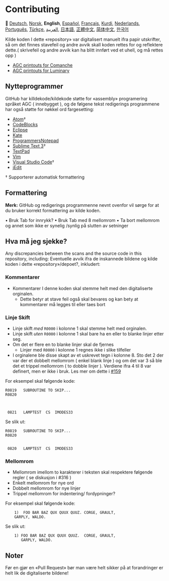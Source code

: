 # Contributing

🎌
[Deutsch][DE],
[Norsk][NO],
**English**,
[Español][ES],
[Français][FR],
[Kurdi][KU],
[Nederlands][NL],
[Português][PT_BR],
[Türkçe][TR],
[العربية][AR],
[日本語][JA],
[正體中文][ZH_TW],
[简体中文][ZH_CN],
[한국어][KO_KR]

[AR]:CONTRIBUTING.ar.md
[DE]:CONTRIBUTING.de.md
[NO]:README.no.md
[EN]:CONTRIBUTING.md
[ES]:CONTRIBUTING.es.md
[FR]:CONTRIBUTING.fr.md
[JA]:CONTRIBUTING.ja.md
[KO_KR]:CONTRIBUTING.ko_kr.md
[KU]:CONTRIBUTING.ku.md
[NL]:CONTRIBUTING.nl.md
[PT_BR]:CONTRIBUTING.pt_br.md
[TR]:CONTRIBUTING.tr.md
[ZH_CN]:CONTRIBUTING.zh_cn.md
[ZH_TW]:CONTRIBUTING.zh_tw.md

Kilde koden I dette «repository» var digitalisert manuelt ifra papir utskrifter, så om det finnes stavefeil og andre avvik skall koden rettes for og reflektere dette.( skrivefeil og andre avvik kan ha blitt innført ved et uhell, og må rettes opp )

- [AGC printouts for Comanche][8]
- [AGC printouts for Luminary][9]

## Nytteprogrammer

GitHub har killdekode/kildekode støtte for «assembly» programering språket AGC ( innebygget ), og de følgene tekst redigerings programmene har også støtte for nøkkel ord fargesetting:

- [Atom][Atom]†
- [CodeBlocks][CodeBlocks]
- [Eclipse][Eclipse]
- [Kate][Kate]
- [ProgrammersNotepad][ProgrammersNotepad]
- [Sublime Text 3][Sublime Text]†
- [TextPad][TextPad]
- [Vim][Vim]
- [Visual Studio Code][VisualStudioCode]†
- [jEdit][jEdit]

† Supporterer automatisk formattering

[Atom]:https://github.com/Alhadis/language-agc
[CodeBlocks]:https://github.com/virtualagc/virtualagc/tree/master/Contributed/SyntaxHighlight/CodeBlocks
[Eclipse]:https://github.com/virtualagc/virtualagc/tree/master/Contributed/SyntaxHighlight/Eclipse
[Kate]:https://github.com/virtualagc/virtualagc/tree/master/Contributed/SyntaxHighlight/Kate
[ProgrammersNotepad]:https://github.com/virtualagc/virtualagc/tree/master/Contributed/SyntaxHighlight/ProgrammersNotepad
[Sublime Text]:https://github.com/jimlawton/AGC-Assembly
[TextPad]:https://github.com/virtualagc/virtualagc/tree/master/Contributed/SyntaxHighlight/TextPad
[Vim]:https://github.com/wsdjeg/vim-assembly
[VisualStudioCode]:https://github.com/wopian/agc-assembly
[jEdit]:https://github.com/virtualagc/virtualagc/tree/master/Contributed/SyntaxHighlight/jEdit

## Formattering

**Merk:** GitHub og redigerings programmenne nevnt ovenfor vil sørge for at du bruker korrekt formattering av kilde koden.

•	Bruk Tab for innrykk?
•	Bruk Tab med 8 mellomrom
•	Ta bort mellomrom og annet som ikke er synelig /synlig på slutten av setninger

## Hva må jeg sjekke?

Any discrepancies between the scans and the source code in this repository, including:
Eventuelle avvik ifra de inskannede bildene og kilde koden i dette «repository»/depoet?, inkludert:

### Kommentarer

- Kommentarer I denne koden skal stemme helt med den digitaliserte orginalen.
  - Dette betyr at stave feil også skal bevares og kan bety at kommentarer må legges til eller taes bort

### Linje Skift

-	Linje skift *med* `R0000` i kolonne 1 skal stemme helt med orginalen.
-	Linje skift *uten* `R0000` i kolonne 1 skal bare ha en eller to blanke linjer etter seg.
  -	Om det er flere en to blanke linjer skal de fjernes
    -	Linjer med `R0000` i kolonne 1 regnes ikke i slike tilfeller
  -	I orginalene ble disse skapt av et uskrevet tegn i kolonne 8. Sto det 2 der var der et dobbelt mellomrom ( enkel blank linje ) og om det var 3 så ble det et trippel mellomrom ( to dobble linjer ). Verdiene ifra 4 til 8 var definert, men er ikke i bruk. Les mer om dette i [#159][7]


For eksempel skal følgende kode:

```plain
R0819   SUBROUTINE TO SKIP...
R0820



 0821   LAMPTEST  CS  IMODES33
```

Se slik ut:

```plain
R0819   SUBROUTINE TO SKIP...
R0820


 0820   LAMPTEST  CS  IMODES33
```

### Mellomrom

-	Mellomrom imellom to karakterer i teksten skal respektere følgende regler ( se diskusjon i #316 )
  -	Enkelt mellomrom for nye ord
  -	Dobbelt mellomrom for nye linjer
  -	Trippel mellomrom for indentering/ fordypninger?

For eksempel skal følgende kode:

```plain
	1)  FOO BAR BAZ QUX QUUX QUUZ. CORGE, GRAULT,
	GARPLY, WALDO.
```

Se slik ut:

```plain
	1) FOO BAR BAZ QUX QUUX QUUZ.  CORGE, GRAULT,
	   GARPLY, WALDO.
```

## Noter

Før en gjør en «Pull Request» bør man være helt sikker på at forandringer er helt lik de digitaliserte bildene!

[0]:https://github.com/chrislgarry/Apollo-11/pull/new/master
[1]:http://www.ibiblio.org/apollo/ScansForConversion/Luminary099/
[2]:http://www.ibiblio.org/apollo/ScansForConversion/Comanche055/
[6]:https://github.com/wopian/agc-assembly#user-settings
[7]:https://github.com/chrislgarry/Apollo-11/issues/159
[8]:http://www.ibiblio.org/apollo/ScansForConversion/Comanche055/
[9]:http://www.ibiblio.org/apollo/ScansForConversion/Luminary099/
[10]:https://github.com/chrislgarry/Apollo-11/pull/316#pullrequestreview-102892741
